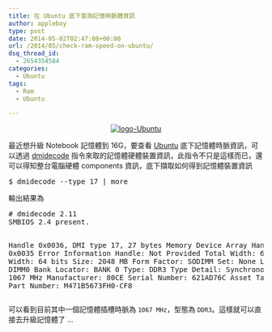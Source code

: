 ```yaml
---
title: 在 Ubuntu 底下查詢記憶時脈體資訊
author: appleboy
type: post
date: 2014-05-02T02:47:08+00:00
url: /2014/05/check-ram-speed-on-ubuntu/
dsq_thread_id:
  - 2654354584
categories:
  - Ubuntu
tags:
  - Ram
  - Ubuntu

---
```

<div style="margin:0 auto; text-align:center">
  <a href="https://www.flickr.com/photos/appleboy/6760100409/" title="logo-Ubuntu by appleboy46, on Flickr"><img src="https://i2.wp.com/farm8.staticflickr.com/7153/6760100409_b23d1ce67b_m.jpg?resize=240%2C165&#038;ssl=1" alt="logo-Ubuntu" data-recalc-dims="1" /></a>
</div>

最近想升級 Notebook 記憶體到 16G，要查看 [Ubuntu][1] 底下記憶體時脈資訊，可以透過 [dmidecode][2] 指令來取的記憶體硬體裝置資訊，此指令不只是這樣而已，還可以得知整台電腦硬體 components 資訊，底下擷取如何得到記憶體裝置資訊

<div>
  <pre class="brush: bash; title: ; notranslate" title="">$ dmidecode --type 17 | more</pre>
</div>

輸出結果為

<div>
  <pre class="brush: bash; title: ; notranslate" title="">
# dmidecode 2.11
SMBIOS 2.4 present.

Handle 0x0036, DMI type 17, 27 bytes
Memory Device
        Array Handle: 0x0035
        Error Information Handle: Not Provided
        Total Width: 64 bits
        Data Width: 64 bits
        Size: 2048 MB
        Form Factor: SODIMM
        Set: None
        Locator: DIMM0
        Bank Locator: BANK 0
        Type: DDR3
        Type Detail: Synchronous
        Speed: 1067 MHz
        Manufacturer: 80CE
        Serial Number: 621AD76C
        Asset Tag: Unknown
        Part Number: M471B5673FH0-CF8</pre>
</div>

可以看到目前其中一個記憶體插槽時脈為 `1067 MHz`，型態為 `DDR3`。這樣就可以直接去升級記憶體了 ...

 [1]: http://www.ubuntu.com/
 [2]: http://www.cyberciti.biz/faq/check-ram-speed-linux/